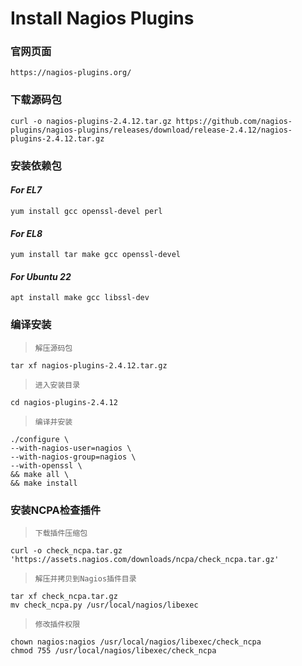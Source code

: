 # Install Nagios Plugins

### 官网页面
```shell
https://nagios-plugins.org/
```

### 下载源码包
```shell
curl -o nagios-plugins-2.4.12.tar.gz https://github.com/nagios-plugins/nagios-plugins/releases/download/release-2.4.12/nagios-plugins-2.4.12.tar.gz
```

### 安装依赖包
#### ***For EL7***
```shell
yum install gcc openssl-devel perl
```
#### ***For EL8***
```shell
yum install tar make gcc openssl-devel
```
#### ***For Ubuntu 22***
```shell
apt install make gcc libssl-dev
```

### 编译安装
>`解压源码包`
```shell
tar xf nagios-plugins-2.4.12.tar.gz
```
>`进入安装目录`
```shell
cd nagios-plugins-2.4.12
```
>`编译并安装`
```shell
./configure \
--with-nagios-user=nagios \
--with-nagios-group=nagios \
--with-openssl \
&& make all \
&& make install
```

### 安装NCPA检查插件
>`下载插件压缩包`
```shell
curl -o check_ncpa.tar.gz 'https://assets.nagios.com/downloads/ncpa/check_ncpa.tar.gz'
```
>`解压并拷贝到Nagios插件目录`
```shell
tar xf check_ncpa.tar.gz
mv check_ncpa.py /usr/local/nagios/libexec
```
>`修改插件权限`
```shell
chown nagios:nagios /usr/local/nagios/libexec/check_ncpa
chmod 755 /usr/local/nagios/libexec/check_ncpa
```
